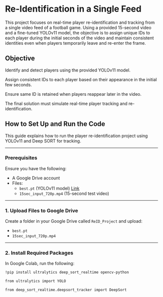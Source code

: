 
#  Re-Identification in a Single Feed

This project focuses on real-time player re-identification and tracking from a single video feed of a football game. Using a provided 15-second video and a fine-tuned YOLOv11 model, the objective is to assign unique IDs to each player during the initial seconds of the video and maintain consistent identities even when players temporarily leave and re-enter the frame. 


## Objective
Identify and detect players using the provided YOLOv11 model.

Assign consistent IDs to each player based on their appearance in the initial few seconds.

Ensure same ID is retained when players reappear later in the video.

The final solution must simulate real-time player tracking and re-identification.

## How to Set Up and Run the Code

This guide explains how to run the player re-identification project using YOLOv11 and Deep SORT for tracking.

---

### Prerequisites

Ensure you have the following:

- A Google Drive account
- Files:
  - `best.pt` (YOLOv11 model) [Link](https://drive.google.com/file/d/1-5fOSHOSB9UXYPenOoZNAMScrePVcMD/view)
  - `15sec_input_720p.mp4` (15-second test video)

---

###  1. Upload Files to Google Drive

Create a folder in your Google Drive called `ReID_Project` and upload:

- `best.pt`
- `15sec_input_720p.mp4`

---

### 2. Install Required Packages

In Google Colab, run the following:

```bash
!pip install ultralytics deep_sort_realtime opencv-python

from ultralytics import YOLO

from deep_sort_realtime.deepsort_tracker import DeepSort

